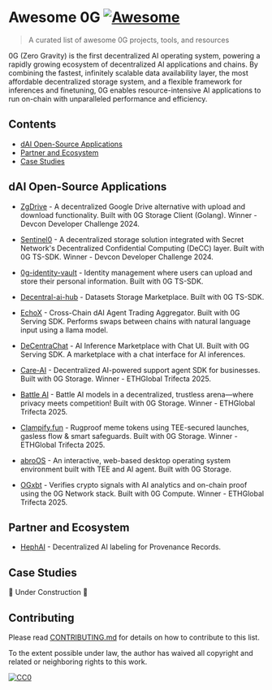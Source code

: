 # Awesome 0G [![Awesome](https://awesome.re/badge.svg)](https://awesome.re)

> A curated list of awesome 0G projects, tools, and resources

0G (Zero Gravity) is the first decentralized AI operating system, powering a rapidly growing ecosystem of decentralized AI applications and chains. By combining the fastest, infinitely scalable data availability layer, the most affordable decentralized storage system, and a flexible framework for inferences and finetuning, 0G enables resource-intensive AI applications to run on-chain with unparalleled performance and efficiency.

## Contents

- [dAI Open-Source Applications](#dai-open-source-applications)
- [Partner and Ecosystem](#partner-and-ecosystem)
- [Case Studies](#case-studies)

## dAI Open-Source Applications

- [ZgDrive](https://github.com/udhaykumarbala/zgDrive) - A decentralized Google Drive alternative with upload and download functionality. Built with 0G Storage Client (Golang). Winner - Devcon Developer Challenge 2024.

- [Sentinel0](https://github.com/capGoblin/Sentinel0) - A decentralized storage solution integrated with Secret Network's Decentralized Confidential Computing (DeCC) layer. Built with 0G TS-SDK. Winner - Devcon Developer Challenge 2024.

- [0g-identity-vault](https://github.com/Raaghav-m/0g-identity-vault) - Identity management where users can upload and store their personal information. Built with 0G TS-SDK.

- [Decentral-ai-hub](https://github.com/Jovian-Dsouza/decentral-ai-hub) - Datasets Storage Marketplace. Built with 0G TS-SDK.

- [EchoX](https://dorahacks.io/buidl/20733) - Cross-Chain dAI Agent Trading Aggregator. Built with 0G Serving SDK. Performs swaps between chains with natural language input using a llama model.

- [DeCentraChat](https://dorahacks.io/buidl/20714) - AI Inference Marketplace with Chat UI. Built with 0G Serving SDK. A marketplace with a chat interface for AI inferences.

- [Care-AI](https://github.com/lovish888/care-ai) - Decentralized AI-powered support agent SDK for businesses. Built with 0G Storage. Winner - ETHGlobal Trifecta 2025.

- [Battle AI](https://github.com/Bhavik-punmiya/ethglobal-trifeacta) - Battle AI models in a decentralized, trustless arena—where privacy meets competition! Built with 0G Storage. Winner - ETHGlobal Trifecta 2025.

- [Clampify.fun](https://github.com/vmmuthu31/Clampify.fun) - Rugproof meme tokens using TEE-secured launches, gasless flow & smart safeguards. Built with 0G Storage. Winner - ETHGlobal Trifecta 2025.

- [abroOS](https://github.com/sagarjethi/abroOS) - An interactive, web-based desktop operating system environment built with TEE and AI agent. Built with 0G Storage.

- [OGxbt](https://github.com/chain-l/trifecta) - Verifies crypto signals with AI analytics and on-chain proof using the 0G Network stack. Built with 0G Compute. Winner - ETHGlobal Trifecta 2025.

## Partner and Ecosystem

- [HephAI](https://www.loom.com/share/3ec002c14b1048fbaff2a3de6f7aa89b?sid=940c4a33-6246-4111-8d08-66c11718684e) - Decentralized AI labeling for Provenance Records.

## Case Studies

🚧 Under Construction 🚧

## Contributing

Please read [CONTRIBUTING.md](CONTRIBUTING.md) for details on how to contribute to this list.

To the extent possible under law, the author has waived all copyright and related or neighboring rights to this work.

[![CC0](https://licensebuttons.net/p/zero/1.0/88x31.png)](https://creativecommons.org/publicdomain/zero/1.0/)

